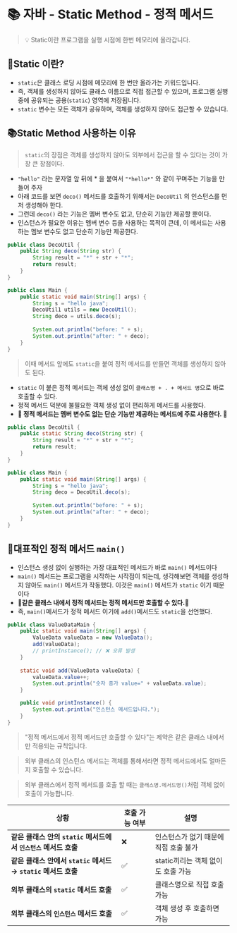 # 📚 자바 - Static Method - 정적 메서드 
> 💡 Static이란 프로그램을 실행 시점에 한번 메모리에 올라갑니다.

## 🐧Static 이란?
* `static`은 클래스 로딩 시점에 메모리에 한 번만 올라가는 키워드입니다.
* 즉, 객체를 생성하지 않아도 클래스 이름으로 직접 접근할 수 있으며, 프로그램 실행 중에 공유되는 공용(`static`) 영역에 저장됩니다.
* `static` 변수는 모든 객체가 공유하며, 객체를 생성하지 않아도 접근할 수 있습니다.

## 📚Static Method 사용하는 이유
> `static`의 장점은 객체를 생성하지 않아도 외부에서 접근을 할 수 있다는 것이 가장 큰 장점이다.

* `"hello"` 라는 문자열 앞 뒤에 * 을 붙여서 `"*hello*"` 와 같이 꾸며주는 기능을 만들어 주자
* 아래 코드를 보면 `deco()` 메서드를 호출하기 위해서는 `DecoUtil` 의 인스턴스를 먼저 생성해야 한다.
* 그런데 `deco()` 라는 기능은 멤버 변수도 없고, 단순히 기능만 제공할 뿐이다.
* 인스턴스가 필요한 이유는 멤버 변수 등을 사용하는 목적이 큰데, 이 메서드는 사용하는 멤보 변수도 없고 단순히 기능만 제공한다.

```java
public class DecoUtil {
    public String deco(String str) {
        String result = "*" + str + "*";
        return result;
    }
}
```

```java
public class Main {
    public static void main(String[] args) {
        String s = "hello java";
        DecoUtil1 utils = new DecoUtil();
        String deco = utils.deco(s);
        
        System.out.println("before: " + s);
        System.out.println("after: " + deco);
    }
}
```
> 이때 메서드 앞에도 `static`을 붙여 정적 메서드를 만들면 객체를 생성하지 않아도 된다.
* `static` 이 붙은 정적 메서드는 객체 생성 없이 `클래스명 + . + 메서드 명`으로 바로 호출할 수 있다.
* 정적 메서드 덕분에 불필요한 객체 생성 없이 편리하게 메서드를 사용했다.
* **🚨 정적 메서드는 멤버 변수도 없는 단순 기능만 제공하는 메서드에 주로 사용한다. 🚨**
```java
public class DecoUtil {
    public static String deco(String str) {
        String result = "*" + str + "*";
        return result;
    }
}
```

```java
public class Main {
    public static void main(String[] args) {
        String s = "hello java";
        String deco = DecoUtil.deco(s);
        
        System.out.println("before: " + s);
        System.out.println("after: " + deco);
    }
}
```

## 🤖대표적인 정적 메서드 `main()`
* 인스턴스 생성 없이 실행하는 가장 대표적인 메서드가 바로 `main()` 메서드이다
* `main()` 메서드는 프로그램을 시작하는 시작점이 되는데, 생각해보면 객체를 생성하지 않아도 `main()` 메서드가 작동했다. 이것은 `main()` 메서드가 `static` 이기 때문이다
* **🚨같은 클래스 내에서 정적 메서드는 정적 메서드만 호출할 수 있다.🚨**
* 즉, `main()`메서드가 정적 메서드 이기에 `add()`메서드도 `static`을 선언했다.

```java
public class ValueDataMain {
    public static void main(String[] args) {
        ValueData valueData = new ValueData();
        add(valueData);
        // printInstance(); // ❌ 오류 발생
    }
    
    static void add(ValueData valueData) {
        valueData.value++;
        System.out.println("숫자 증가 value=" + valueData.value);
    }

    public void printInstance() {
        System.out.println("인스턴스 메서드입니다.");
    }
}
```

> "정적 메서드에서 정적 메서드만 호출할 수 있다"는 제약은 같은 클래스 내에서만 적용되는 규칙입니다.

> 외부 클래스의 인스턴스 메서드는 객체를 통해서라면 정적 메서드에서도 얼마든지 호출할 수 있습니다.

> 외부 클래스에서 정적 메서드를 호출 할 때는 `클래스명.메서드명()`처럼 객체 없이 호출이 가능합니다.

| 상황                                          | 호출 가능 여부 | 설명                     |
| ------------------------------------------- | -------- | ---------------------- |
| **같은 클래스 안의 `static` 메서드에서 `인스턴스` 메서드 호출** | ❌        | 인스턴스가 없기 때문에 직접 호출 불가  |
| **같은 클래스 안에서 `static` 메서드 → `static` 메서드 호출**   | ✅        | static끼리는 객체 없이도 호출 가능 |
| **외부 클래스의 `static` 메서드 호출**                   | ✅        | 클래스명으로 직접 호출 가능        |
| **외부 클래스의 `인스턴스` 메서드 호출**                | ✅        | 객체 생성 후 호출하면 가능        |
